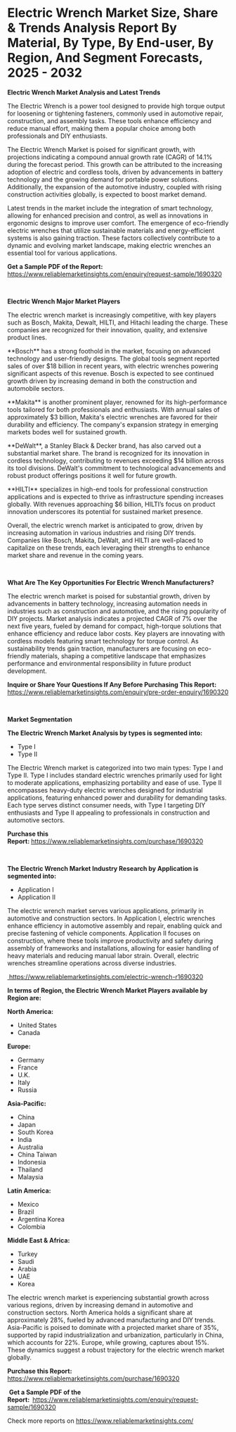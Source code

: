 <p><h1>Electric Wrench Market Size, Share & Trends Analysis Report By Material, By Type, By End-user, By Region, And Segment Forecasts, 2025 - 2032</h1></p><p><strong>Electric Wrench Market Analysis and Latest Trends</strong></p>
<p><p>The Electric Wrench is a power tool designed to provide high torque output for loosening or tightening fasteners, commonly used in automotive repair, construction, and assembly tasks. These tools enhance efficiency and reduce manual effort, making them a popular choice among both professionals and DIY enthusiasts.</p><p>The Electric Wrench Market is poised for significant growth, with projections indicating a compound annual growth rate (CAGR) of 14.1% during the forecast period. This growth can be attributed to the increasing adoption of electric and cordless tools, driven by advancements in battery technology and the growing demand for portable power solutions. Additionally, the expansion of the automotive industry, coupled with rising construction activities globally, is expected to boost market demand.</p><p>Latest trends in the market include the integration of smart technology, allowing for enhanced precision and control, as well as innovations in ergonomic designs to improve user comfort. The emergence of eco-friendly electric wrenches that utilize sustainable materials and energy-efficient systems is also gaining traction. These factors collectively contribute to a dynamic and evolving market landscape, making electric wrenches an essential tool for various applications.</p></p>
<p><strong>Get a Sample PDF of the Report:&nbsp;</strong> <a href="https://www.reliablemarketinsights.com/enquiry/request-sample/1690320?utm_campaign=3264&utm_medium=2&utm_source=Github&utm_content=ia&utm_term=26032025&utm_id=electric-wrench">https://www.reliablemarketinsights.com/enquiry/request-sample/1690320</a></p>
<p>&nbsp;</p>
<p><strong>Electric Wrench Major Market Players</strong></p>
<p><p>The electric wrench market is increasingly competitive, with key players such as Bosch, Makita, Dewalt, HILTI, and Hitachi leading the charge. These companies are recognized for their innovation, quality, and extensive product lines.</p><p>**Bosch** has a strong foothold in the market, focusing on advanced technology and user-friendly designs. The global tools segment reported sales of over $18 billion in recent years, with electric wrenches powering significant aspects of this revenue. Bosch is expected to see continued growth driven by increasing demand in both the construction and automobile sectors.</p><p>**Makita** is another prominent player, renowned for its high-performance tools tailored for both professionals and enthusiasts. With annual sales of approximately $3 billion, Makita's electric wrenches are favored for their durability and efficiency. The company's expansion strategy in emerging markets bodes well for sustained growth.</p><p>**DeWalt**, a Stanley Black & Decker brand, has also carved out a substantial market share. The brand is recognized for its innovation in cordless technology, contributing to revenues exceeding $14 billion across its tool divisions. DeWalt's commitment to technological advancements and robust product offerings positions it well for future growth.</p><p>**HILTI** specializes in high-end tools for professional construction applications and is expected to thrive as infrastructure spending increases globally. With revenues approaching $6 billion, HILTI’s focus on product innovation underscores its potential for sustained market presence.</p><p>Overall, the electric wrench market is anticipated to grow, driven by increasing automation in various industries and rising DIY trends. Companies like Bosch, Makita, DeWalt, and HILTI are well-placed to capitalize on these trends, each leveraging their strengths to enhance market share and revenue in the coming years.</p></p>
<p>&nbsp;</p>
<p><strong>What Are The Key Opportunities For Electric Wrench Manufacturers?</strong></p>
<p><p>The electric wrench market is poised for substantial growth, driven by advancements in battery technology, increasing automation needs in industries such as construction and automotive, and the rising popularity of DIY projects. Market analysis indicates a projected CAGR of 7% over the next five years, fueled by demand for compact, high-torque solutions that enhance efficiency and reduce labor costs. Key players are innovating with cordless models featuring smart technology for torque control. As sustainability trends gain traction, manufacturers are focusing on eco-friendly materials, shaping a competitive landscape that emphasizes performance and environmental responsibility in future product development.</p></p>
<p><strong>Inquire or Share Your Questions If Any Before Purchasing This Report:</strong> <a href="https://www.reliablemarketinsights.com/enquiry/pre-order-enquiry/1690320?utm_campaign=3264&utm_medium=2&utm_source=Github&utm_content=ia&utm_term=26032025&utm_id=electric-wrench">https://www.reliablemarketinsights.com/enquiry/pre-order-enquiry/1690320</a></p>
<p>&nbsp;</p>
<p><strong>Market Segmentation</strong></p>
<p><strong>The Electric Wrench Market Analysis by types is segmented into:</strong></p>
<p><ul><li>Type I</li><li>Type II</li></ul></p>
<p><p>The Electric Wrench market is categorized into two main types: Type I and Type II. Type I includes standard electric wrenches primarily used for light to moderate applications, emphasizing portability and ease of use. Type II encompasses heavy-duty electric wrenches designed for industrial applications, featuring enhanced power and durability for demanding tasks. Each type serves distinct consumer needs, with Type I targeting DIY enthusiasts and Type II appealing to professionals in construction and automotive sectors.</p></p>
<p><strong>Purchase this Report:&nbsp;</strong><a href="https://www.reliablemarketinsights.com/purchase/1690320?utm_campaign=3264&utm_medium=2&utm_source=Github&utm_content=ia&utm_term=26032025&utm_id=electric-wrench">https://www.reliablemarketinsights.com/purchase/1690320</a></p>
<p>&nbsp;</p>
<p><strong>The Electric Wrench Market Industry Research by Application is segmented into:</strong></p>
<p><ul><li>Application I</li><li>Application II</li></ul></p>
<p><p>The electric wrench market serves various applications, primarily in automotive and construction sectors. In Application I, electric wrenches enhance efficiency in automotive assembly and repair, enabling quick and precise fastening of vehicle components. Application II focuses on construction, where these tools improve productivity and safety during assembly of frameworks and installations, allowing for easier handling of heavy materials and reducing manual labor strain. Overall, electric wrenches streamline operations across diverse industries.</p></p>
<p><a href="https://www.reliablemarketinsights.com/electric-wrench-r1690320?utm_campaign=3264&utm_medium=2&utm_source=Github&utm_content=ia&utm_term=26032025&utm_id=electric-wrench">&nbsp;https://www.reliablemarketinsights.com/electric-wrench-r1690320</a></p>
<p><strong>In terms of Region, the Electric Wrench Market Players available by Region are:</strong></p>
<p>
    <p> <strong> North America: </strong>
        <ul>
            <li>United States</li>
            <li>Canada</li>
        </ul>
        </p> 
    <p> <strong> Europe: </strong>
        <ul>
            <li>Germany</li>
            <li>France</li>
            <li>U.K.</li>
            <li>Italy</li>
            <li>Russia</li>
        </ul>
        </p> 
    <p> <strong> Asia-Pacific: </strong>
        <ul>
            <li>China</li>
            <li>Japan</li>
            <li>South Korea</li>
            <li>India</li>
            <li>Australia</li>
            <li>China Taiwan</li>
            <li>Indonesia</li>
            <li>Thailand</li>
            <li>Malaysia</li>
        </ul>
        </p> 
    <p> <strong> Latin America: </strong>
        <ul>
            <li>Mexico</li>
            <li>Brazil</li>
            <li>Argentina Korea</li>
            <li>Colombia</li>
        </ul>
        </p> 
    <p> <strong> Middle East & Africa: </strong>
        <ul>
            <li>Turkey</li>
            <li>Saudi</li>
            <li>Arabia</li>
            <li>UAE</li>
            <li>Korea</li>
        </ul>
    </p>
    </p>
<p><p>The electric wrench market is experiencing substantial growth across various regions, driven by increasing demand in automotive and construction sectors. North America holds a significant share at approximately 28%, fueled by advanced manufacturing and DIY trends. Asia-Pacific is poised to dominate with a projected market share of 35%, supported by rapid industrialization and urbanization, particularly in China, which accounts for 22%. Europe, while growing, captures about 15%. These dynamics suggest a robust trajectory for the electric wrench market globally.</p></p>
<p><strong>Purchase this Report: </strong><a href="https://www.reliablemarketinsights.com/purchase/1690320?utm_campaign=3264&utm_medium=2&utm_source=Github&utm_content=ia&utm_term=26032025&utm_id=electric-wrench">https://www.reliablemarketinsights.com/purchase/1690320</a></p>
<p>&nbsp;<strong>Get a Sample PDF of the Report:&nbsp;&nbsp;</strong><a href="https://www.reliablemarketinsights.com/enquiry/request-sample/1690320?utm_campaign=3264&utm_medium=2&utm_source=Github&utm_content=ia&utm_term=26032025&utm_id=electric-wrench">https://www.reliablemarketinsights.com/enquiry/request-sample/1690320</a></p>
<p><strong></strong></p>
<p>Check more reports on <a href="https://www.reliablemarketinsights.com/?utm_campaign=3264&utm_medium=2&utm_source=Github&utm_content=ia&utm_term=26032025&utm_id=electric-wrench">https://www.reliablemarketinsights.com/</a></p>